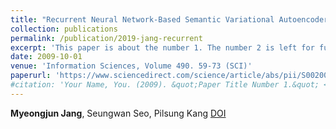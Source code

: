 ```yaml
---
title: "Recurrent Neural Network-Based Semantic Variational Autoencoder for Sequence to Sequence Learning,"
collection: publications
permalink: /publication/2019-jang-recurrent
excerpt: 'This paper is about the number 1. The number 2 is left for future work.'
date: 2009-10-01
venue: 'Information Sciences, Volume 490. 59-73 (SCI)'
paperurl: 'https://www.sciencedirect.com/science/article/abs/pii/S0020025519302786?via%3Dihub'
#citation: 'Your Name, You. (2009). &quot;Paper Title Number 1.&quot; <i>Journal 1</i>. 1(1).'
---
```

**Myeongjun Jang**, Seungwan Seo, Pilsung Kang
[DOI](https://www.sciencedirect.com/science/article/abs/pii/S0020025519302786?via%3Dihub)
